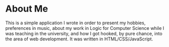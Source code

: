# About Me

This is a simple application I wrote in order to present my hobbies, preferences in music, about my work in Logic for Computer Science while I was teaching in the university, and how I got hooked, by pure chance, into the area of web development. It was written in HTML/CSS/JavaScript.
